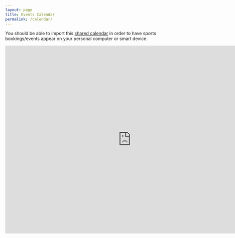 ```yaml
---
layout: page
title: Events Calendar
permalink: /calendar/
---
```


You should be able to import this [shared calendar](https://calendar.google.com/calendar/ical/eyamsports%40gmail.com/public/basic.ics) in order to have sports bookings/events appear on your personal computer or smart device.


<iframe src="https://calendar.google.com/calendar/embed?height=600&amp;wkst=1&amp;bgcolor=%23ffffff&amp;ctz=Europe%2FLondon&amp;src=ZXlhbXNwb3J0c0BnbWFpbC5jb20&amp;src=YWRkcmVzc2Jvb2sjY29udGFjdHNAZ3JvdXAudi5jYWxlbmRhci5nb29nbGUuY29t&amp;src=ZW4udWsjaG9saWRheUBncm91cC52LmNhbGVuZGFyLmdvb2dsZS5jb20&amp;color=%23039BE5&amp;color=%2333B679&amp;color=%230B8043&amp;mode=WEEK&amp;showNav=0&amp;showPrint=0&amp;showTabs=0&amp;showCalendars=0&amp;showTz=0&amp;showTitle=0&amp;showDate=0" style="border-width:0" width="800" height="600" frameborder="0" scrolling="no"></iframe>

